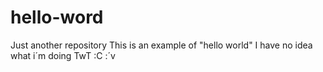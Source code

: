# hello-word
Just another repository
This is an example of "hello world"
I have no idea what i´m doing
TwT
:C
:´v
